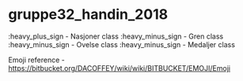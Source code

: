 # gruppe32_handin_2018

:heavy_plus_sign  - Nasjoner class
:heavy_minus_sign - Gren class
:heavy_minus_sign - Ovelse class
:heavy_minus_sign - Medaljer class

Emoji reference - https://bitbucket.org/DACOFFEY/wiki/wiki/BITBUCKET/EMOJI/Emoji


